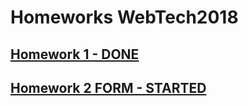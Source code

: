 # Homeworks WebTech2018

## [Homework 1 - DONE](https://bitbucket.org/ccartas/webtech-labs/src/master/homeworks/homework_1/)
## [Homework 2 FORM - STARTED](https://goo.gl/forms/Dfl9g6wFEPWeJamR2)